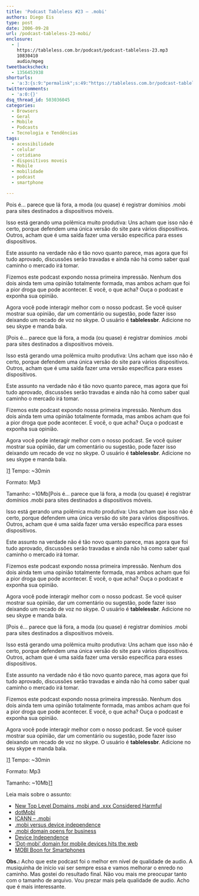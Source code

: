 ```yaml
---
title: 'Podcast Tableless #23 – .mobi'
authors: Diego Eis
type: post
date: 2006-09-28
url: /podcast-tableless-23-mobi/
enclosure:
  - |
    https://tableless.com.br/podcast/podcast-tableless-23.mp3
    10830410
    audio/mpeg
tweetbackscheck:
  - 1356453938
shorturls:
  - 'a:3:{s:9:"permalink";s:49:"https://tableless.com.br/podcast-tableless-23-mobi";s:7:"tinyurl";s:26:"https://tinyurl.com/3jk5gug";s:4:"isgd";s:19:"https://is.gd/gamh0A";}'
twittercomments:
  - 'a:0:{}'
dsq_thread_id: 503036045
categories:
  - Browsers
  - Geral
  - Mobile
  - Podcasts
  - Tecnologia e Tendências
tags:
  - acessibilidade
  - celular
  - cotidiano
  - dispositivos moveis
  - Mobile
  - mobilidade
  - podcast
  - smartphone

---
```

Pois é&#8230; parece que lá fora, a moda (ou quase) é registrar domínios .mobi para sites destinados a dispositivos móveis.

Isso está gerando uma polêmica muito produtiva: Uns acham que isso não é certo, porque defendem uma única versão do site para vários dispositivos. Outros, acham que é uma saída fazer uma versão específica para esses dispositivos.

Este assunto na verdade não é tão novo quanto parece, mas agora que foi tudo aprovado, discussões serão travadas e ainda não há como saber qual caminho o mercado irá tomar.

Fizemos este podcast expondo nossa primeira impressão. Nenhum dos dois ainda tem uma opinião totalmente formada, mas ambos acham que foi a pior droga que pode acontecer. E você, o que acha? Ouça o podcast e exponha sua opinião.
  
Agora você pode interagir melhor com o nosso podcast. Se você quiser mostrar sua opinião, dar um comentário ou sugestão, pode fazer isso deixando um recado de voz no skype. O usuário é **tablelessbr**. Adicione no seu skype e manda bala.[][1]

[Pois é&#8230; parece que lá fora, a moda (ou quase) é registrar domínios .mobi para sites destinados a dispositivos móveis.

Isso está gerando uma polêmica muito produtiva: Uns acham que isso não é certo, porque defendem uma única versão do site para vários dispositivos. Outros, acham que é uma saída fazer uma versão específica para esses dispositivos.

Este assunto na verdade não é tão novo quanto parece, mas agora que foi tudo aprovado, discussões serão travadas e ainda não há como saber qual caminho o mercado irá tomar.

Fizemos este podcast expondo nossa primeira impressão. Nenhum dos dois ainda tem uma opinião totalmente formada, mas ambos acham que foi a pior droga que pode acontecer. E você, o que acha? Ouça o podcast e exponha sua opinião.
  
Agora você pode interagir melhor com o nosso podcast. Se você quiser mostrar sua opinião, dar um comentário ou sugestão, pode fazer isso deixando um recado de voz no skype. O usuário é **tablelessbr**. Adicione no seu skype e manda bala.[][1]

][1] Tempo: ~30min
  
Formato: Mp3
  
Tamanho: ~10Mb[Pois é&#8230; parece que lá fora, a moda (ou quase) é registrar domínios .mobi para sites destinados a dispositivos móveis.

Isso está gerando uma polêmica muito produtiva: Uns acham que isso não é certo, porque defendem uma única versão do site para vários dispositivos. Outros, acham que é uma saída fazer uma versão específica para esses dispositivos.

Este assunto na verdade não é tão novo quanto parece, mas agora que foi tudo aprovado, discussões serão travadas e ainda não há como saber qual caminho o mercado irá tomar.

Fizemos este podcast expondo nossa primeira impressão. Nenhum dos dois ainda tem uma opinião totalmente formada, mas ambos acham que foi a pior droga que pode acontecer. E você, o que acha? Ouça o podcast e exponha sua opinião.
  
Agora você pode interagir melhor com o nosso podcast. Se você quiser mostrar sua opinião, dar um comentário ou sugestão, pode fazer isso deixando um recado de voz no skype. O usuário é **tablelessbr**. Adicione no seu skype e manda bala.[][1]

[Pois é&#8230; parece que lá fora, a moda (ou quase) é registrar domínios .mobi para sites destinados a dispositivos móveis.

Isso está gerando uma polêmica muito produtiva: Uns acham que isso não é certo, porque defendem uma única versão do site para vários dispositivos. Outros, acham que é uma saída fazer uma versão específica para esses dispositivos.

Este assunto na verdade não é tão novo quanto parece, mas agora que foi tudo aprovado, discussões serão travadas e ainda não há como saber qual caminho o mercado irá tomar.

Fizemos este podcast expondo nossa primeira impressão. Nenhum dos dois ainda tem uma opinião totalmente formada, mas ambos acham que foi a pior droga que pode acontecer. E você, o que acha? Ouça o podcast e exponha sua opinião.
  
Agora você pode interagir melhor com o nosso podcast. Se você quiser mostrar sua opinião, dar um comentário ou sugestão, pode fazer isso deixando um recado de voz no skype. O usuário é **tablelessbr**. Adicione no seu skype e manda bala.[][1]

][1] Tempo: ~30min
  
Formato: Mp3
  
Tamanho: ~10Mb][1] 

Leia mais sobre o assunto:

  * [New Top Level Domains .mobi and .xxx Considered Harmful][2]
  * [dotMobi][3]
  * [ICANN &#8211; .mobi][4]
  * [.mobi versus device independence][5]
  * [.mobi domain opens for business][6]
  * [Device Independence][7]
  * [&#8216;Dot-mobi&#8217; domain for mobile devices hits the web][8]
  * [MOBI Boon for Smartphones][9]

**Obs.:** Acho que este podcast foi o melhor em nível de qualidade de audio. A musiquinha de início vai ser sempre essa e vamos melhorar o enredo no caminho. Mas gostei do resultado final. Não vou mais me preocupar tanto com o tamanho de arquivo. Vou prezar mais pela qualidade de audio. Acho que é mais interessante.

 [1]: https://tableless.com.br/podcast/podcast-tableless-23.mp3
 [2]: https://www.w3.org/DesignIssues/TLD
 [3]: https://pc.mtld.mobi/
 [4]: https://www.icann.org/tlds/stld-apps-19mar04/mobi.htm
 [5]: https://web-graphics.com/mtarchive/001474.php
 [6]: https://www.theregister.co.uk/2006/05/22/mobi_domain/
 [7]: https://www.w3.org/2001/di/
 [8]: https://news.com.com/Dot-mobi+domain+for+mobile+devices+hits+the+Web/2100-1039_3-6075779.html
 [9]: https://news.com.com/5208-1039-0.html?forumID=1&threadID=17341&messageID=178833&start=-1